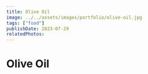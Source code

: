 ```yaml
---
title: Olive Oil
image: ../../assets/images/portfolio/olive-oil.jpg
tags: ["food"]
publishDate: 2023-07-29
relatedPhotos:
---
```

# Olive Oil
